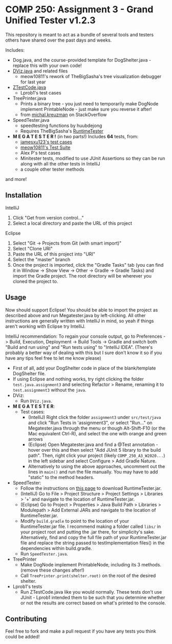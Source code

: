# COMP 250: Assignment 3 - Grand Unified Tester v1.2.3
This repository is meant to act as a bundle of
several tools and testers others have 
shared over the past days and weeks. 
 
Includes:

- Dog.java, and the course-provided template for DogShelter.java - replace this with your own code! 
- [DViz.java](https://github.com/meow10811/C250_Assignment3_Debugger) and related files
    * meow10811's rework of TheBigSasha's tree visualization debugger for last year
- [ZTestCode.java](https://github.com/Lprob1/Assignment3_COMP250)
    * Lprob1's test cases
- TreePrinter.java
    * Prints a binary tree - you just need to temporarily make DogNode implement PrintableNode - just make sure you
      reverse it after!
    * from [michal.kreuzman](https://stackoverflow.com/a/4973083) on StackOverflow
- SpeedTester.java
    * speedtesting functions by huubdejong
    * Requires TheBigSasha's [RuntimeTester](https://github.com/TheBigSasha/RuntimeTester)
- __M E G A T E S T E R !__ (in two parts!) Includes **64** tests, from:
    * [jamesxu123's test cases](https://github.com/jamesxu123/COMP-250-A3-Tests)
    * [meow10811's Test Suite](https://github.com/meow10811/AdoptionShelterTestSuite)
    * Alex P's test cases
    * Minitester tests, modified to use JUnit Assertions so they can be run along with all the other tests in IntelliJ
    * a couple other tester methods

    
and more!

## Installation
IntelliJ
1. Click "Get from version control..."
2. Select a local directory and paste the URL of this project

Eclipse
  1. Select "Git -> Projects from Git (with smart import)"
  2. Select "Clone URI"
  3. Paste the URL of this project into "URI"
  4. Select the "master" branch
  5. Once the project is imported, click the "Gradle Tasks" tab (you can find it in Window -> Show View -> Other -> Gradle -> Gradle Tasks) and import the Gradle project. The root directory will be wherever you cloned the project to.

## Usage

Now should support Eclipse! You should be able to import the project as described above and run Megatester.java by left-clicking.
All other instructions are generally written with IntelliJ in mind, so yeah if things aren't working with Eclipse try IntelliJ.

IntelliJ recommendation: To regain your console output, go to Preferences -> Build, Execution, Deployment -> Build Tools -> Gradle and switch both "Build and run using" and "Run tests using" to "IntelliJ IDEA". (There's probably a better way of dealing with this but I sure don't know it so if you have any tips feel free to let me know please)

* First of all, add your DogShelter code in place of the blank/template DogShelter file.
* If using Eclipse and nothing works, try right clicking the folder `test.java.assignment3` and selecting Refactor > Rename, renaming it to `test.assignment3` without the `java`.
* DViz:
    * Run `DViz.java`.
* __M E G A T E S T E R__:
    * Test cases:
      * (IntelliJ) Right click the folder `assignment3` under `src/test/java` and click "Run Tests in 'assignment3", or
          select "Run..." on Megatester.java through the menu or though Alt-Shift-F10 (or the Mac equivalent Ctrl-R),
          and select the one with orange and green arrows
      * (Eclipse) Open Megatester.java and find a @Test annotation - hover over this and then select "Add JUnit 5 library to the build path". Then, right click your project (likely `COMP_250_A3_W2020...`) in the left sidebar and select Configure > Add Gradle Nature.
      * Alternatively to using the above approaches, uncomment out the lines in `main()` and run the file manually. You may have to add "static" to the method headers.
* SpeedTester:
    * Follow the instructions on [this page](https://github.com/TheBigSasha/RuntimeTester) to download RuntimeTester.jar.
    * (IntelliJ) Go to File > Project Structure > Project Settings > Libraries > '+' and navigate to the location of RuntimeTester.jar.
    * (Eclipse) Go to Project > Properties > Java Build Path > Libraries > Modulepath > Add External JARs and navigate to the location of RuntimeTester.jar.
    * Modify `build.gradle` to point to the location of your RuntimeTester.jar file. I recommend making a folder called `libs/` in your project root and putting the .jar there, for simplicity's sake. 
    Alternatively, find and copy the full file path of your RuntimeTester.jar file and replace the string passed to testImplementation files() in the dependencies within build.gradle.
    * Run `SpeedTester.java`. 
* TreePrinter
    * Make DogNode implement PrintableNode, including its 3 methods. (remove these changes after!)
    * Call `TreePrinter.print(shelter.root)` on the root of the desired shelter.
* Lprob1's tests
    * Run ZTestCode.java like you would normally. These tests don't use JUnit - Lprob1 intended them to be such that
      you determine whether or not the results are correct based on what's printed to the console.

## Contributing
Feel free to fork and make a pull request if you have any tests you think could be added!
